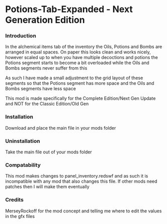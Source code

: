 # Potions-Tab-Expanded - Next Generation Edition
### Introduction
In the alchemical items tab of the inventory the Oils, Potions and Bombs are arranged in equal spaces. On paper this looks clean and works nicely, however scaled up to when you have multiple decoctions and potions the Potions segment starts to become a bit overloaded while the Oils and Bombs segments never suffer from this

As such I have made a small adjustment to the grid layout of these segments so that the Potions segment has more space and the Oils and Bombs segments have less space

This mod is made specifically for the Complete Edition/Next Gen Update and NOT for the Classic Edition/Old Gen

### Installation
Download and place the main file in your mods folder

### Uninstallation
Take the main file out of your mods folder

### Compatability
This mod makes changes to panel_inventory.redswf and as such it is incompatible with any mod that also changes this file. If other mods need patches then I will make them eventually

### Credits
MerseyRockoff for the mod concept and telling me where to edit the values in the gfx files

